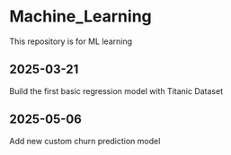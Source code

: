 # Machine_Learning
This repository is for ML learning

## 2025-03-21 
Build the first basic regression model with Titanic Dataset

## 2025-05-06
Add new custom churn prediction model
